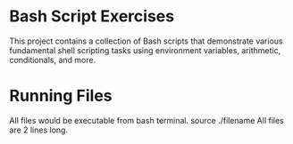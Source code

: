 # Bash Script Exercises

This project contains a collection of Bash scripts that demonstrate various fundamental shell scripting tasks using environment variables, arithmetic, conditionals, and more.

# Running Files
All files would be executable from bash terminal.
source ./filename
All files are 2 lines long.
